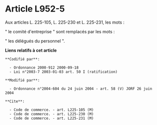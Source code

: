 # Article L952-5

Aux articles L. 225-105, L. 225-230 et L. 225-231, les mots :

" le comité d'entreprise " sont remplacés par les mots :

" les délégués du personnel ".

**Liens relatifs à cet article**

	**Codifié par**:

	  - Ordonnance 2000-912 2000-09-18
	  - Loi n°2003-7 2003-01-03 art. 50 I (ratification)

	**Modifié par**:

	  - Ordonnance n°2004-604 du 24 juin 2004 - art. 58 (V) JORF 26 juin 2004

	**Cite**:

	  - Code de commerce. - art. L225-105 (M)
	  - Code de commerce. - art. L225-230 (M)
	  - Code de commerce. - art. L225-231 (M)
